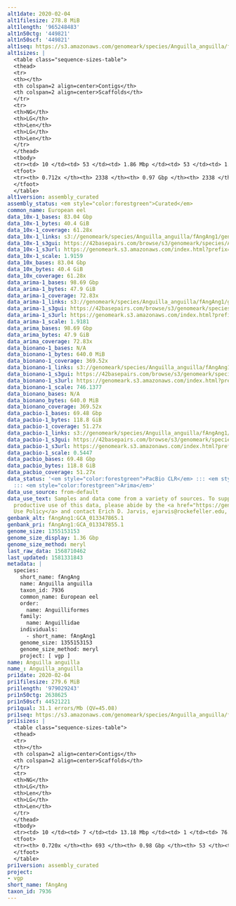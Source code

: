 ```yaml
---
alt1date: 2020-02-04
alt1filesize: 278.8 MiB
alt1length: '965248483'
alt1n50ctg: '449821'
alt1n50scf: '449821'
alt1seq: https://s3.amazonaws.com/genomeark/species/Anguilla_anguilla/fAngAng1/assembly_curated/fAngAng1.alt.cur.20200204.fasta.gz
alt1sizes: |
  <table class="sequence-sizes-table">
  <thead>
  <tr>
  <th></th>
  <th colspan=2 align=center>Contigs</th>
  <th colspan=2 align=center>Scaffolds</th>
  </tr>
  <tr>
  <th>NG</th>
  <th>LG</th>
  <th>Len</th>
  <th>LG</th>
  <th>Len</th>
  </tr>
  </thead>
  <tbody>
  <tr><td> 10 </td><td> 53 </td><td> 1.86 Mbp </td><td> 53 </td><td> 1.86 Mbp </td></tr><tr><td> 20 </td><td> 147 </td><td> 1.16 Mbp </td><td> 147 </td><td> 1.16 Mbp </td></tr><tr><td> 30 </td><td> 282 </td><td> 0.86 Mbp </td><td> 282 </td><td> 0.86 Mbp </td></tr><tr><td> 40 </td><td> 467 </td><td> 0.61 Mbp </td><td> 467 </td><td> 0.61 Mbp </td></tr><tr style="background-color:#cccccc;"><td> 50 </td><td> 728 </td><td> 449.82 Kbp </td><td> 728 </td><td> 449.82 Kbp </td></tr><tr><td> 60 </td><td> 1109 </td><td> 274.26 Kbp </td><td> 1109 </td><td> 274.26 Kbp </td></tr><tr><td> 70 </td><td> 1947 </td><td> 72.95 Kbp </td><td> 1947 </td><td> 72.95 Kbp </td></tr><tr><td> 80 </td><td> 0 </td><td>  </td><td> 0 </td><td>  </td></tr><tr><td> 90 </td><td> 0 </td><td>  </td><td> 0 </td><td>  </td></tr><tr><td> 100 </td><td> 0 </td><td>  </td><td> 0 </td><td>  </td></tr></tbody>
  <tfoot>
  <tr><th> 0.712x </th><th> 2338 </th><th> 0.97 Gbp </th><th> 2338 </th><th> 0.97 Gbp </th></tr>
  </tfoot>
  </table>
alt1version: assembly_curated
assembly_status: <em style="color:forestgreen">Curated</em>
common_name: European eel
data_10x-1_bases: 83.04 Gbp
data_10x-1_bytes: 40.4 GiB
data_10x-1_coverage: 61.28x
data_10x-1_links: s3://genomeark/species/Anguilla_anguilla/fAngAng1/genomic_data/10x/<br>
data_10x-1_s3gui: https://42basepairs.com/browse/s3/genomeark/species/Anguilla_anguilla/fAngAng1/genomic_data/10x/
data_10x-1_s3url: https://genomeark.s3.amazonaws.com/index.html?prefix=species/Anguilla_anguilla/fAngAng1/genomic_data/10x/
data_10x-1_scale: 1.9159
data_10x_bases: 83.04 Gbp
data_10x_bytes: 40.4 GiB
data_10x_coverage: 61.28x
data_arima-1_bases: 98.69 Gbp
data_arima-1_bytes: 47.9 GiB
data_arima-1_coverage: 72.83x
data_arima-1_links: s3://genomeark/species/Anguilla_anguilla/fAngAng1/genomic_data/arima/<br>
data_arima-1_s3gui: https://42basepairs.com/browse/s3/genomeark/species/Anguilla_anguilla/fAngAng1/genomic_data/arima/
data_arima-1_s3url: https://genomeark.s3.amazonaws.com/index.html?prefix=species/Anguilla_anguilla/fAngAng1/genomic_data/arima/
data_arima-1_scale: 1.9181
data_arima_bases: 98.69 Gbp
data_arima_bytes: 47.9 GiB
data_arima_coverage: 72.83x
data_bionano-1_bases: N/A
data_bionano-1_bytes: 640.0 MiB
data_bionano-1_coverage: 369.52x
data_bionano-1_links: s3://genomeark/species/Anguilla_anguilla/fAngAng1/genomic_data/bionano/<br>
data_bionano-1_s3gui: https://42basepairs.com/browse/s3/genomeark/species/Anguilla_anguilla/fAngAng1/genomic_data/bionano/
data_bionano-1_s3url: https://genomeark.s3.amazonaws.com/index.html?prefix=species/Anguilla_anguilla/fAngAng1/genomic_data/bionano/
data_bionano-1_scale: 746.1377
data_bionano_bases: N/A
data_bionano_bytes: 640.0 MiB
data_bionano_coverage: 369.52x
data_pacbio-1_bases: 69.48 Gbp
data_pacbio-1_bytes: 118.8 GiB
data_pacbio-1_coverage: 51.27x
data_pacbio-1_links: s3://genomeark/species/Anguilla_anguilla/fAngAng1/genomic_data/pacbio/<br>
data_pacbio-1_s3gui: https://42basepairs.com/browse/s3/genomeark/species/Anguilla_anguilla/fAngAng1/genomic_data/pacbio/
data_pacbio-1_s3url: https://genomeark.s3.amazonaws.com/index.html?prefix=species/Anguilla_anguilla/fAngAng1/genomic_data/pacbio/
data_pacbio-1_scale: 0.5447
data_pacbio_bases: 69.48 Gbp
data_pacbio_bytes: 118.8 GiB
data_pacbio_coverage: 51.27x
data_status: '<em style="color:forestgreen">PacBio CLR</em> ::: <em style="color:forestgreen">10x</em>
  ::: <em style="color:forestgreen">Arima</em>'
data_use_source: from-default
data_use_text: Samples and data come from a variety of sources. To support fair and
  productive use of this data, please abide by the <a href="https://genome10k.soe.ucsc.edu/data-use-policies/">Data
  Use Policy</a> and contact Erich D. Jarvis, ejarvis@rockefeller.edu, with any questions.
genbank_alt: fAngAng1:GCA_013347865.1
genbank_pri: fAngAng1:GCA_013347855.1
genome_size: 1355153153
genome_size_display: 1.36 Gbp
genome_size_method: meryl
last_raw_data: 1568710462
last_updated: 1581331843
metadata: |
  species:
    short_name: fAngAng
    name: Anguilla anguilla
    taxon_id: 7936
    common_name: European eel
    order:
      name: Anguilliformes
    family:
      name: Anguillidae
    individuals:
      - short_name: fAngAng1
    genome_size: 1355153153
    genome_size_method: meryl
    project: [ vgp ]
name: Anguilla anguilla
name_: Anguilla_anguilla
pri1date: 2020-02-04
pri1filesize: 279.6 MiB
pri1length: '979029243'
pri1n50ctg: 2638625
pri1n50scf: 44521221
pri1qual: 31.1 errors/Mb (QV=45.08)
pri1seq: https://s3.amazonaws.com/genomeark/species/Anguilla_anguilla/fAngAng1/assembly_curated/fAngAng1.pri.cur.20200204.fasta.gz
pri1sizes: |
  <table class="sequence-sizes-table">
  <thead>
  <tr>
  <th></th>
  <th colspan=2 align=center>Contigs</th>
  <th colspan=2 align=center>Scaffolds</th>
  </tr>
  <tr>
  <th>NG</th>
  <th>LG</th>
  <th>Len</th>
  <th>LG</th>
  <th>Len</th>
  </tr>
  </thead>
  <tbody>
  <tr><td> 10 </td><td> 7 </td><td> 13.18 Mbp </td><td> 1 </td><td> 76.64 Mbp </td></tr><tr><td> 20 </td><td> 20 </td><td> 8.82 Mbp </td><td> 3 </td><td> 68.14 Mbp </td></tr><tr><td> 30 </td><td> 38 </td><td> 6.38 Mbp </td><td> 5 </td><td> 62.03 Mbp </td></tr><tr><td> 40 </td><td> 64 </td><td> 4.32 Mbp </td><td> 7 </td><td> 56.16 Mbp </td></tr><tr style="background-color:#cccccc;"><td> 50 </td><td> 105 </td><td style="background-color:#88ff88;"> 2.64 Mbp </td><td> 10 </td><td style="background-color:#88ff88;"> 44.52 Mbp </td></tr><tr><td> 60 </td><td> 184 </td><td> 1.22 Mbp </td><td> 13 </td><td> 41.50 Mbp </td></tr><tr><td> 70 </td><td> 393 </td><td> 252.34 Kbp </td><td> 17 </td><td> 31.57 Mbp </td></tr><tr><td> 80 </td><td> 0 </td><td>  </td><td> 0 </td><td>  </td></tr><tr><td> 90 </td><td> 0 </td><td>  </td><td> 0 </td><td>  </td></tr><tr><td> 100 </td><td> 0 </td><td>  </td><td> 0 </td><td>  </td></tr></tbody>
  <tfoot>
  <tr><th> 0.720x </th><th> 693 </th><th> 0.98 Gbp </th><th> 53 </th><th> 0.98 Gbp </th></tr>
  </tfoot>
  </table>
pri1version: assembly_curated
project:
- vgp
short_name: fAngAng
taxon_id: 7936
---
```

